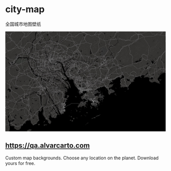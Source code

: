 # city-map

全国城市地图壁纸

![demo](广东/深圳/IMG_5276.JPG)

## https://qa.alvarcarto.com

Custom map backgrounds.
Choose any location on the planet. Download yours for free.

